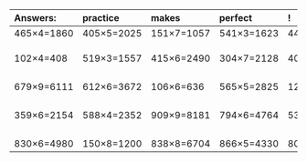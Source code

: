| Answers: | practice | makes | perfect | ! |
| :--- | :--- | :--- | :--- | :--- |
| 465×4=1860 | 405×5=2025 | 151×7=1057 | 541×3=1623 | 446×5=2230 | 
|   |   |   |   |   | 
|   |   |   |   |   | 
|   |   |   |   |   | 
| 102×4=408 | 519×3=1557 | 415×6=2490 | 304×7=2128 | 403×5=2015 | 
|   |   |   |   |   | 
|   |   |   |   |   | 
|   |   |   |   |   | 
|   |   |   |   |   | 
| 679×9=6111 | 612×6=3672 | 106×6=636 | 565×5=2825 | 120×2=240 | 
|   |   |   |   |   | 
|   |   |   |   |   | 
|   |   |   |   |   | 
|   |   |   |   |   | 
| 359×6=2154 | 588×4=2352 | 909×9=8181 | 794×6=4764 | 531×7=3717 | 
|   |   |   |   |   | 
|   |   |   |   |   | 
|   |   |   |   |   | 
|   |   |   |   |   | 
| 830×6=4980 | 150×8=1200 | 838×8=6704 | 866×5=4330 | 803×2=1606 | 
